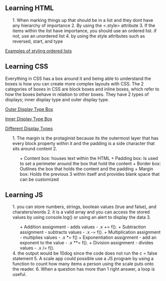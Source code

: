 ## Learning HTML
<ol>
1. When marking things up that should be in a list and they dont have any hierarchy of importance
2. By using the <.style> attribute
3. If the items within the list have importance, you should use an ordered list. if not, use an unordered list
4. by using the style attributes such as reversed, start, and type
</ol>

[Examples of styling ordered lists](https://cdn.discordapp.com/attachments/1072590442471890954/1077986030336)

## Learning CSS

Everything in CSS has a box around it and being able to understand the boxes is how you can create more complex layouts with CSS.
The 2 categories of boxes in CSS are block boxes and inline boxes, which refer to how the boxes behave in relation to other boxes. They have 2 types of displays; inner display type and outer display type.

[Outer Display Type Box](https://cdn.discordapp.com/attachments/1072590442471890954/1077987848025817088/image.png)

[Inner Display Type Box](https://cdn.discordapp.com/attachments/1072590442471890954/1077987848302632970/image.png)

[Different Display Types](https://cdn.discordapp.com/attachments/1072590442471890954/1077987848558489610/image.png)

<ol>
1. The margin is the protaginist because its the outermost layer that has every block property within it and the padding is a side character that sits around content
2. <ul>
+ Content box: houses text within the HTML
+ Padding box: Is used to set a perimeter around the box that hold the content
+ Border box: Outlines the box that holds the content and the padding
+ Margin box: Holds the previous 3 within itself and provides blank space that can be customized
 </ul>
</ol>

## Learning JS

<ol>
1. you can store numbers, strings, boolean values (true and false), and charaters/words
2.  it is a valid array and you can access the stored values by using console.log() or using an alert to display the data
3. <ul>
+ Addition assignment - adds values - .x += f(). 
+ Subtraction assignment - subtracts values - .x -= f(). 
+ Multiplication assignment - multiplies values - .x *= f()
+ Exponentiation assignment - add an exponent to the value - .x **= f().
+ Division assignment - divides values - .x /= f().
</ul>
4. the output would be 10dog since the code does not run the c = false statement
5. A scale app could possible use a JS program by using a function to count how many items a person using the scale puts onto the reader.
6. When a question has more than 1 right answer, a loop is useful.
</ol>